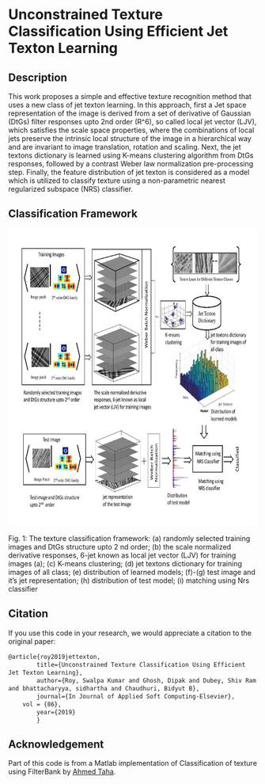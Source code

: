 # Unconstrained Texture Classification Using Efficient Jet Texton Learning


## Description

This work proposes a simple and effective texture recognition method that uses a new class of jet texton learning. In this approach, first a Jet space representation of the image is derived from a set of derivative of Gaussian (DtGs) filter responses upto 2nd order (R^6), so called local jet vector (LJV), which satisfies the scale space properties, where the combinations of local jets preserve the intrinsic local structure of the image in a hierarchical way and are invariant to image translation, rotation and scaling. Next, the jet textons dictionary is learned using K-means clustering algorithm from DtGs responses, followed by a contrast Weber law normalization pre-processing step. Finally, the feature distribution of jet texton is considered as a model which is utilized to classify texture using a non-parametric nearest regularized subspace (NRS) classifier.


## Classification Framework

<img src="Figure/GA.jpg" width="1000" height="600"/>

Fig. 1: The texture classification framework: (a) randomly selected training images and DtGs structure upto 2 nd order; (b) the scale normalized derivative responses, 6-jet known as local jet vector (LJV) for training images (a); (c) K-means clustering; (d) jet textons dictionary for training images of all class; (e) distribution of learned models; (f)-(g) test image and it’s jet representation; (h) distribution of test model; (i) matching using Nrs classifier

## Citation

If you use this code in your research, we would appreciate a citation to the original paper:

	@article{roy2019jettexton,
            title={Unconstrained Texture Classification Using Efficient Jet Texton Learning},
            author={Roy, Swalpa Kumar and Ghosh, Dipak and Dubey, Shiv Ram and bhattacharyya, sidhartha and Chaudhuri, Bidyut B},
            journal={In Journal of Applied Soft Computing-Elsevier},
	    vol = {86},
            year={2019}
            }
	    
## Acknowledgement

Part of this code is from a Matlab implementation of Classification of texture using FilterBank by [Ahmed Taha](https://github.com/ahmdtaha/TextureClassification_FilterBank).
